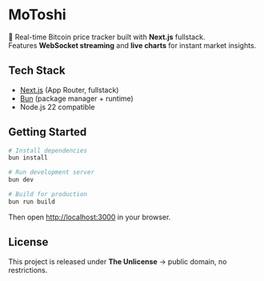 # MoToshi

🚀 Real-time Bitcoin price tracker built with **Next.js** fullstack.  
Features **WebSocket streaming** and **live charts** for instant market insights.

## Tech Stack
- [Next.js](https://nextjs.org/) (App Router, fullstack)
- [Bun](https://bun.sh/) (package manager + runtime)
- Node.js 22 compatible

## Getting Started

```bash
# Install dependencies
bun install

# Run development server
bun dev

# Build for production
bun run build
```

Then open [http://localhost:3000](http://localhost:3000) in your browser.

## License
This project is released under **The Unlicense** → public domain, no restrictions.
